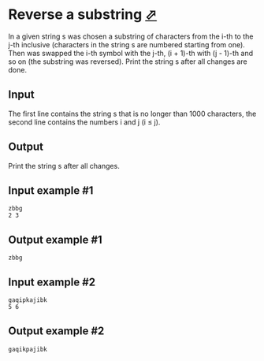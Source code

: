 # Reverse a substring [⬀](https://www.e-olymp.com/en/problems/1611)
In a given string s was chosen a substring of characters from the i-th to the j-th inclusive (characters in the string s are numbered starting from one). Then was swapped the i-th symbol with the j-th, (i + 1)-th with (j - 1)-th and so on (the substring was reversed). Print the string s after all changes are done.

## Input
The first line contains the string s that is no longer than 1000 characters, the second line contains the numbers i and j (i ≤ j).

## Output
Print the string s after all changes.

## Input example #1
```
zbbg
2 3
```

## Output example #1
```
zbbg
```

## Input example #2
```
gaqipkajibk
5 6
```

## Output example #2
```
gaqikpajibk
```
